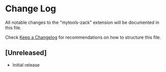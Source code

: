 # Change Log

All notable changes to the "mytools-zack" extension will be documented in this file.

Check [Keep a Changelog](http://keepachangelog.com/) for recommendations on how to structure this file.

## [Unreleased]

- Initial release
